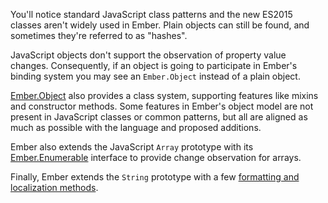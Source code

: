 You'll notice standard JavaScript class patterns and the new ES2015
classes aren't widely used in Ember. Plain objects can still be found,
and sometimes they're referred to as "hashes".

JavaScript objects don't support the observation of property value changes.
Consequently, if an object is going to participate in Ember's binding
system you may see an `Ember.Object` instead of a plain object.

[Ember.Object](https://www.emberjs.com/api/ember/release/modules/@ember%2Fobject) also provides a class system, supporting features like mixins
and constructor methods. Some features in Ember's object model are not present in
JavaScript classes or common patterns, but all are aligned as much as possible
with the language and proposed additions.

Ember also extends the JavaScript `Array` prototype with its
[Ember.Enumerable](http://emberjs.com/api/classes/Ember.Enumerable.html) interface to provide change observation for arrays.

Finally, Ember extends the `String` prototype with a few [formatting and
localization methods](https://www.emberjs.com/api/ember/release/classes/String).
